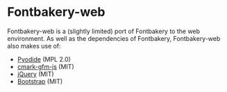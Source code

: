 # Fontbakery-web

Fontbakery-web is a (slightly limited) port of Fontbakery to the web environment.
As well as the dependencies of Fontbakery, Fontbakery-web also makes use of:

* [Pyodide](https://pyodide.org/en/stable/) (MPL 2.0)
* [cmark-gfm-js](https://github.com/mgenware/cmark-gfm-js) (MIT)
* [jQuery](https://jquery.com) (MIT)
* [Bootstrap](https://getbootstrap.com) (MIT)
